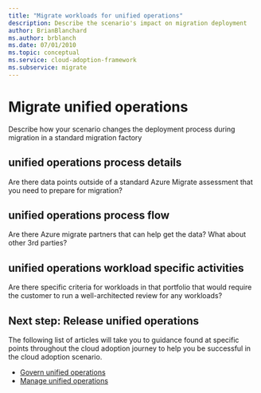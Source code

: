```yaml
---
title: "Migrate workloads for unified operations"
description: Describe the scenario's impact on migration deployment
author: BrianBlanchard
ms.author: brblanch
ms.date: 07/01/2010
ms.topic: conceptual
ms.service: cloud-adoption-framework
ms.subservice: migrate
---
```


# Migrate unified operations

Describe how your scenario changes the deployment process during migration in a standard migration factory

## unified operations process details

Are there data points outside of a standard Azure Migrate assessment that you need to prepare for migration?

## unified operations process flow

Are there Azure migrate partners that can help get the data? What about other 3rd parties?

## unified operations workload specific activities

Are there specific criteria for workloads in that portfolio that would require the customer to run a well-architected review for any workloads?

## Next step: Release unified operations

The following list of articles will take you to guidance found at specific points throughout the cloud adoption journey to help you be successful in the cloud adoption scenario.

- [Govern unified operations](./govern.md)
- [Manage unified operations](./manage.md)
